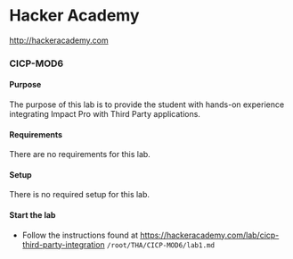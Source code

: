 Hacker Academy
==============
http://hackeracademy.com

### CICP-MOD6

#### Purpose
The purpose of this lab is to provide the student with hands-on experience integrating Impact Pro with Third Party applications.

#### Requirements
There are no requirements for this lab.

#### Setup
There is no required setup for this lab.

#### Start the lab
* Follow the instructions found at https://hackeracademy.com/lab/cicp-third-party-integration
    ```/root/THA/CICP-MOD6/lab1.md```
